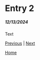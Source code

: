 # Entry 2
##### 12/13/2024

Text

[Previous](entry01.md) | [Next](entry03.md)

[Home](../README.md)
